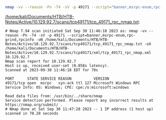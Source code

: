 ```bash
nmap -vv --reason -Pn -T4 -sV -p 49171 --script="banner,msrpc-enum,rpc-grind,rpcinfo" -oN "/home/kali/Documents/HTB/HTB-Notes/Active/10.129.92.7/scans/tcp49171/tcp_49171_rpc_nmap.txt" -oX "/home/kali/Documents/HTB/HTB-Notes/Active/10.129.92.7/scans/tcp49171/xml/tcp_49171_rpc_nmap.xml" 10.129.92.7
```

[/home/kali/Documents/HTB/HTB-Notes/Active/10.129.92.7/scans/tcp49171/tcp_49171_rpc_nmap.txt](file:///home/kali/Documents/HTB/HTB-Notes/Active/10.129.92.7/scans/tcp49171/tcp_49171_rpc_nmap.txt):

```
# Nmap 7.94 scan initiated Sat Sep 30 11:46:18 2023 as: nmap -vv --reason -Pn -T4 -sV -p 49171 --script=banner,msrpc-enum,rpc-grind,rpcinfo -oN /home/kali/Documents/HTB/HTB-Notes/Active/10.129.92.7/scans/tcp49171/tcp_49171_rpc_nmap.txt -oX /home/kali/Documents/HTB/HTB-Notes/Active/10.129.92.7/scans/tcp49171/xml/tcp_49171_rpc_nmap.xml 10.129.92.7
Nmap scan report for 10.129.92.7
Host is up, received user-set (0.058s latency).
Scanned at 2023-09-30 11:46:18 EDT for 70s

PORT      STATE SERVICE REASON          VERSION
49171/tcp open  msrpc   syn-ack ttl 127 Microsoft Windows RPC
Service Info: OS: Windows; CPE: cpe:/o:microsoft:windows

Read data files from: /usr/bin/../share/nmap
Service detection performed. Please report any incorrect results at https://nmap.org/submit/ .
# Nmap done at Sat Sep 30 11:47:28 2023 -- 1 IP address (1 host up) scanned in 70.28 seconds

```
